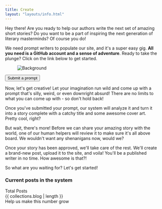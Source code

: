 ```yaml
---
title: Create
layout: "layouts/info.html"
---
```

Hey there! Are you ready to help our authors write the next set of amazing short stories? Do you want to be a part of inspiring the next generation of literary masterminds? Of course you do!

We need prompt writers to populate our site, and it's a super easy gig. **All you need is a GitHub account and a sense of adventure**. Ready to take the plunge? Click on the link below to get started.

<div class="grid w-full justify-center">
    <div class="card w-full md:w-96  bg-base-100 shadow-xl image-full overflow-hidden">
        <figure><img class="w-full" src="{{ '/img/cyber-background.png' | url }}" alt="Background" /></figure>
        <div class="card-body items-center text-center">
            <div class="card-actions justify-center">
                <a href="{{ site.create }}" target="_blank">
                    <button class="btn btn-wide btn-secondary">Submit a prompt</button>
                </a>
            </div>
        </div>
    </div>
</div>

Now, let's get creative! Let your imagination run wild and come up with a prompt that's silly, weird, or even downright absurd! There are no limits to what you can come up with - so don't hold back!

Once you've submitted your prompt, our system will analyze it and turn it into a story complete with a catchy title and some awesome cover art. Pretty cool, right?

But wait, there's more! Before we can share your amazing story with the world, one of our human helpers will review it to make sure it's all above board. We wouldn't want any shenanigans now, would we?

Once your story has been approved, we'll take care of the rest. We'll create a brand-new post, upload it to the site, and voila! You'll be a published writer in no time. How awesome is that?!

So what are you waiting for? Let's get started!

### Current posts in the system

<div class="grid w-full justify-center">
    <div class="stats shadow">
    <div class="stat">
        <div class="stat-title">Total Posts</div>
        <div class="stat-value">{{ collections.blog | length }}</div>
        <div class="stat-desc">Help us make this number grow</div>
    </div>
    </div>
</div>
